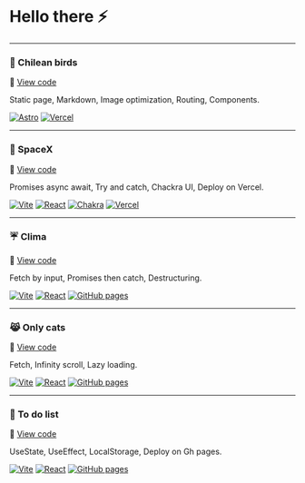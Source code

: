# Hello there ⚡



***
### 🐤 Chilean birds
🔸 [View code](https://github.com/cabp393/chilean-birds)

Static page, Markdown, Image optimization, Routing, Components.

[![Astro](https://img.shields.io/badge/-astro-%23171424?style=flat&logo=astro)](https://chilean-birds.vercel.app)
[![Vercel](https://img.shields.io/badge/vercel-%23000000.svg?style=flat&logo=vercel&logoColor=white)](https://chilean-birds.vercel.app)

***
### 🚀 SpaceX
🔸 [View code](https://github.com/cabp393/spacex)

Promises async await, Try and catch, Chackra UI, Deploy on Vercel.

[![Vite](https://img.shields.io/badge/vite-%23646CFF.svg?style=flat&logo=vite&logoColor=yellow)](https://spacex-drab.vercel.app)
[![React](https://img.shields.io/badge/react-%2320232a.svg?style=flat&logo=react&logoColor=%2361DAFB)](https://spacex-drab.vercel.app)
[![Chakra](https://img.shields.io/badge/chakra-%234ED1C5.svg?style=flat&logo=chakraui&logoColor=white)](https://spacex-drab.vercel.app)
[![Vercel](https://img.shields.io/badge/vercel-%23000000.svg?style=flat&logo=vercel&logoColor=white)](https://spacex-drab.vercel.app)

***
### ☔ Clima
🔸 [View code](https://github.com/cabp393/clima)

Fetch by input, Promises then catch, Destructuring.

[![Vite](https://img.shields.io/badge/vite-%23646CFF.svg?style=flat&logo=vite&logoColor=yellow)](https://cabp393.github.io/clima/)
[![React](https://img.shields.io/badge/react-%2320232a.svg?style=flat&logo=react&logoColor=%2361DAFB)](https://cabp393.github.io/clima/)
[![GitHub pages](https://img.shields.io/badge/gh%20pages-%23121011.svg?style=flat&logo=github&logoColor=white)](https://cabp393.github.io/clima/)

***
### 😹 Only cats
🔸 [View code](https://github.com/cabp393/onlycats)

Fetch, Infinity scroll, Lazy loading.

[![Vite](https://img.shields.io/badge/vite-%23646CFF.svg?style=flat&logo=vite&logoColor=yellow)](https://cabp393.github.io/onlycats/)
[![React](https://img.shields.io/badge/react-%2320232a.svg?style=flat&logo=react&logoColor=%2361DAFB)](https://cabp393.github.io/onlycats/)
[![GitHub pages](https://img.shields.io/badge/gh%20pages-%23121011.svg?style=flat&logo=github&logoColor=white)](https://cabp393.github.io/onlycats/)


***
### 📝 To do list
🔸 [View code](https://github.com/cabp393/todolist)

UseState, UseEffect, LocalStorage, Deploy on Gh pages.

[![Vite](https://img.shields.io/badge/vite-%23646CFF.svg?style=flat&logo=vite&logoColor=yellow)](https://cabp393.github.io/todolist/)
[![React](https://img.shields.io/badge/react-%2320232a.svg?style=flat&logo=react&logoColor=%2361DAFB)](https://cabp393.github.io/todolist/)
[![GitHub pages](https://img.shields.io/badge/gh%20pages-%23121011.svg?style=flat&logo=github&logoColor=white)](https://cabp393.github.io/todolist/)




